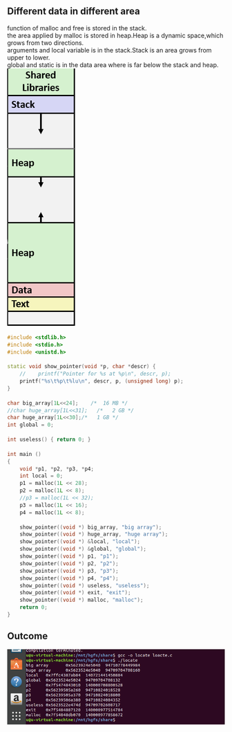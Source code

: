 Different data in different area 
----
function of malloc and free is stored in the stack.
<br>the area applied by malloc is stored in heap.Heap is a dynamic space,which grows from two directions.
<br>arguments and local variable is in the stack.Stack is an area grows from upper to lower.
<br>global and static is in the data area where is far below the stack and heap.
![store](https://github.com/MelodyYiQing/CSAPP_TEST/blob/master/Storage(cr.CMU).png)
```cpp
#include <stdlib.h>
#include <stdio.h>
#include <unistd.h>

static void show_pointer(void *p, char *descr) {
    //    printf("Pointer for %s at %p\n", descr, p);
    printf("%s\t%p\t%lu\n", descr, p, (unsigned long) p);
}

char big_array[1L<<24];    /*  16 MB */
//char huge_array[1L<<31];   /*   2 GB */
char huge_array[1L<<30];/*   1 GB */
int global = 0;

int useless() { return 0; }

int main ()
{
    void *p1, *p2, *p3, *p4;
    int local = 0;
    p1 = malloc(1L << 28);
    p2 = malloc(1L << 8);
    //p3 = malloc(1L << 32);
	p3 = malloc(1L << 16);
    p4 = malloc(1L << 8);

    show_pointer((void *) big_array, "big array");
    show_pointer((void *) huge_array, "huge array");
    show_pointer((void *) &local, "local");
    show_pointer((void *) &global, "global");
    show_pointer((void *) p1, "p1");
    show_pointer((void *) p2, "p2");
    show_pointer((void *) p3, "p3");
    show_pointer((void *) p4, "p4");
    show_pointer((void *) useless, "useless");
    show_pointer((void *) exit, "exit");
    show_pointer((void *) malloc, "malloc");
    return 0;
}
```
Outcome
--
![locate](https://github.com/MelodyYiQing/CSAPP_TEST/blob/master/locate.png)
